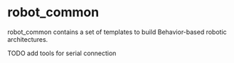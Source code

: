 # robot_common
robot_common contains a set of templates to build Behavior-based robotic architectures. 

TODO add tools for serial connection
